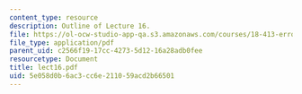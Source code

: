 ```yaml
---
content_type: resource
description: Outline of Lecture 16.
file: https://ol-ocw-studio-app-qa.s3.amazonaws.com/courses/18-413-error-correcting-codes-laboratory-spring-2004/5e058d0b6ac3cc6e211059acd2b66501_lect16.pdf
file_type: application/pdf
parent_uid: c2566f19-17cc-4273-5d12-16a28adb0fee
resourcetype: Document
title: lect16.pdf
uid: 5e058d0b-6ac3-cc6e-2110-59acd2b66501
---
```

